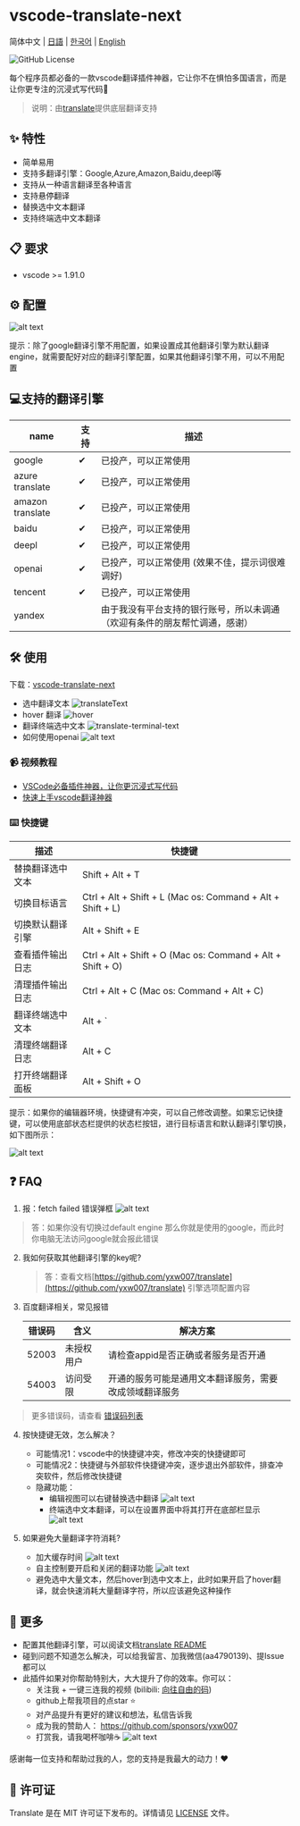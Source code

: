 # vscode-translate-next

简体中文 | [日語](README_ja.md) | [한국어](README_ko.md) | [English](README.md)

![GitHub License](https://img.shields.io/github/license/yxw007/vscode-translate-next)

每个程序员都必备的一款vscode翻译插件神器，它让你不在惧怕多国语言，而是让你更专注的沉浸式写代码🚀

> 说明：由[translate](https://github.com/yxw007/translate)提供底层翻译支持

## ✨ 特性

- 简单易用
- 支持多翻译引擎：Google,Azure,Amazon,Baidu,deepl等
- 支持从一种语言翻译至各种语言
- 支持悬停翻译
- 替换选中文本翻译
- 支持终端选中文本翻译

## 📋 要求

- vscode >= 1.91.0

## ⚙️ 配置

  ![alt text](assets/images/config.jpg)

  提示：除了google翻译引擎不用配置，如果设置成其他翻译引擎为默认翻译engine，就需要配好对应的翻译引擎配置，如果其他翻译引擎不用，可以不用配置

## 💻支持的翻译引擎  

| name             | 支持 | 描述                                                                       |
| ---------------- | ---- | -------------------------------------------------------------------------- |
| google           | ✔    | 已投产，可以正常使用                                                       |
| azure translate  | ✔    | 已投产，可以正常使用                                                       |
| amazon translate | ✔    | 已投产，可以正常使用                                                       |
| baidu            | ✔    | 已投产，可以正常使用                                                       |
| deepl            | ✔    | 已投产，可以正常使用                                                       |
| openai           | ✔    | 已投产，可以正常使用 (效果不佳，提示词很难调好)                            |
| tencent          | ✔    | 已投产，可以正常使用                                                       |
| yandex           |      | 由于我没有平台支持的银行账号，所以未调通（欢迎有条件的朋友帮忙调通，感谢） |

## 🛠️ 使用

下载：[vscode-translate-next](https://marketplace.visualstudio.com/items?itemName=yxw007.vscode-translate-next)

- 选中翻译文本
  ![translateText](assets/images/usage.gif)
- hover 翻译
  ![hover](assets/images/hover.gif)
- 翻译终端选中文本
  ![translate-terminal-text](assets/images/translate-terminal-text.gif)
- 如何使用openai 
  ![alt text](assets/images/open_ai_usage.gif)

### 📹 视频教程
- [VSCode必备插件神器，让你更沉浸式写代码](https://www.bilibili.com/video/BV1Y1zMYQEbi/?vd_source=eaea9ad794278c4e15f13efa6d046736)
- [快速上手vscode翻译神器](https://www.bilibili.com/video/BV1eVzZYoEkf/?vd_source=eaea9ad794278c4e15f13efa6d046736)

### ⌨️ 快捷键

| 描述             | 快捷键                                                     |
| ---------------- | ---------------------------------------------------------- |
| 替换翻译选中文本 | Shift + Alt + T                                            |
| 切换目标语言     | Ctrl + Alt + Shift + L (Mac os: Command + Alt + Shift + L) |
| 切换默认翻译引擎 | Alt + Shift + E                                            |
| 查看插件输出日志 | Ctrl + Alt + Shift + O (Mac os: Command + Alt + Shift + O) |
| 清理插件输出日志 | Ctrl + Alt + C (Mac os: Command + Alt + C)                 |
| 翻译终端选中文本 | Alt + `                                                    |
| 清理终端翻译日志 | Alt + C                                                    |
| 打开终端翻译面板 | Alt + Shift + O                                            |

提示：如果你的编辑器环境，快捷键有冲突，可以自己修改调整。如果忘记快捷键，可以使用底部状态栏提供的状态栏按钮，进行目标语言和默认翻译引擎切换，如下图所示：

![alt text](assets/images/image.png)

## ❓ FAQ

1. 报：fetch failed 错误弹框
    ![alt text](assets/images/error-1.png)

  > 答：如果你没有切换过default engine 那么你就是使用的google，而此时你电脑无法访问google就会报此错误

2. 我如何获取其他翻译引擎的key呢?

   > 答：查看文档[https://github.com/yxw007/translate](https://github.com/yxw007/translate) 引擎选项配置内容

3. 百度翻译相关，常见报错

    | 错误码 | 含义       | 解决方案                                               |
    | ------ | ---------- | ------------------------------------------------------ |
    | 52003  | 未授权用户 | 请检查appid是否正确或者服务是否开通                    |
    | 54003  | 访问受限   | 开通的服务可能是通用文本翻译服务，需要改成领域翻译服务 |
    
  > 更多错误码，请查看 [错误码列表](https://api.fanyi.baidu.com/doc/22)

4. 按快捷键无效，怎么解决？
   - 可能情况1：vscode中的快捷键冲突，修改冲突的快捷键即可
   - 可能情况2：快捷键与外部软件快捷键冲突，逐步退出外部软件，排查冲突软件，然后修改快捷键
   - 隐藏功能：
     - 编辑视图可以右键替换选中翻译
        ![alt text](/assets/images/right-click-translate.gif)
     - 终端选中文本翻译，可以在设置界面中将其打开在底部栏显示
        ![alt text](/assets/images/click-bottom-translate-bar.gif)

5. 如果避免大量翻译字符消耗?
   - 加大缓存时间
     ![alt text](/assets/images/add-cache-time.png)
   - 自主控制要开启和关闭的翻译功能
    ![alt text](/assets/images/custom-feature.png)
   - 避免选中大量文本，然后hover到选中文本上，此时如果开启了hover翻译，就会快速消耗大量翻译字符，所以应该避免这种操作

## 📢 更多

- 配置其他翻译引擎，可以阅读文档[translate README](https://github.com/yxw007/translate/blob/master/README_zh-CN.md)
- 碰到问题不知道怎么解决，可以给我留言、加我微信(aa4790139)、提Issue 都可以
- 此插件如果对你帮助特别大，大大提升了你的效率。你可以：
    - 关注我 + 一键三连我的视频 (bilibili: [向往自由的码](https://space.bilibili.com/3546754775517426?spm_id_from=333.788.0.0))
    - github上帮我项目的点star ⭐
    - 对产品提升有更好的建议和想法，私信告诉我
    - 成为我的赞助人： https://github.com/sponsors/yxw007
    - 打赏我，请我喝杯咖啡☕
        ![alt text](assets/images/give_a_reward.jpg)

感谢每一位支持和帮助过我的人，您的支持是我最大的动力！❤️

## 📄 许可证

Translate 是在 MIT 许可证下发布的。详情请见 [LICENSE](./LICENSE) 文件。
